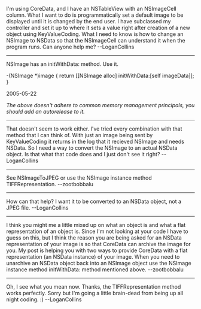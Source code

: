 I'm using CoreData, and I have an NSTableView with an NSImageCell column. What I want to do is programmatically set a default image to be displayed until it is changed by the end user. I have subclassed my controller and set it up to where it sets a value right after creation of a new object using KeyValueCoding. What I need to know is how to change an NSImage to NSData so that the NSImageCell can understand it when the program runs. Can anyone help me? --LoganCollins

---- 

NSImage has an initWithData: method.  Use it.

    
-(NSImage *)image
{
    return [[NSImage alloc] initWithData:[self imageData]];
}


2005-05-22

*The above doesn't adhere to common memory management principals, you should add an autorelease to it.*

----

That doesn't seem to work either. I've tried every combination with that method that I can think of. With just an image being sent by KeyValueCoding it returns in the log that it recieved NSImage and needs NSData. So I need a way to convert the NSImage to an actual NSData object. Is that what that code does and I just don't see it right? --LoganCollins


----

See NSImageToJPEG or use the NSImage instance method TIFFRepresentation. --zootbobbalu

----

How can that help? I want it to be converted to an NSData object, not a JPEG file. --LoganCollins

----

I think you might me a little mixed up on what an object is and what a flat representation of an object is. Since I'm not looking at your code I have to guess on this, but I think the reason you are being asked for an NSData representation of your image is so that CoreData can archive the image for you. My post is helping you with two ways to provide CoreData with a flat representation (an NSData instance) of your image. When you need to unarchive an NSData object back into an NSImage object use the NSImage instance method     initWithData: method mentioned above. --zootbobbalu

----

Oh, I see what you mean now. Thanks, the TIFFRepresentation method works perfectly. Sorry but I'm going a little brain-dead from being up all night coding. :) --LoganCollins
